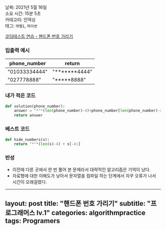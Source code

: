 날짜: 2021년 5월 16일  
소요 시간: 15분 5초  
카테고리: 인덱싱  
태그: `레벨1`, `파이썬`  


[코딩테스트 연습 - 핸드폰 번호 가리기](https://programmers.co.kr/learn/courses/30/lessons/12948)

### 입출력 예시  

|phone_number|return|
|---|---|
|"01033334444"|"*******4444"|
|"027778888"|"*****8888"|  
  
  
### 내가 적은 코드

```python
def solution(phone_number):
    answer = "*"*(len(phone_number)-4)+phone_number[len(phone_number)-4:]
    return answer
```  
  
  
### 베스트 코드

```python
def hide_numbers(s):
    return "*"*(len(s)-4) + s[-4:]
```

### 반성

- 이전에 다른 곳에서 한 번 풀어 본 문제라서 대략적인 알고리즘은 기억이 났다.
- 자료형에 대한 이해도가 낮아서 문자열을 컴파일 하는 단계에서 자꾸 오류가 나서 시간이 오래걸렸다.  
  
  
  
---
layout: post
title: "핸드폰 번호 가리기"
subtitle:  "프로그래머스 lv.1"
categories: algorithmpractice
tags: Programers
---

